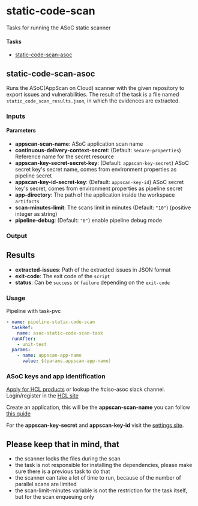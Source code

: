 # static-code-scan
Tasks for running the ASoC static scanner

#### Tasks
- [static-code-scan-asoc](#static-code-scan-asoc)

## static-code-scan-asoc
Runs the ASoC(AppScan on Cloud) scanner with the given repository to export issues and vulnerabilities.
The result of the task is a file named `static_code_scan_results.json`, in which the evidences are extracted.


### Inputs

#### Parameters
 - **appscan-scan-name**: ASoC application scan name
 - **continuous-delivery-context-secret**: (Default: `secure-properties`) Reference name for the secret resource
 - **appscan-key-secret-secret-key**: (Default: `appscan-key-secret`) ASoC secret key's secret name, comes from environment properties as pipeline secret
 - **appscan-key-id-secret-key**: (Default: `appscan-key-id`) ASoC secret key's secret, comes from environment properties as pipeline secret
 - **app-directory**: The path of the application inside the workspace `artifacts`
 - **scan-minutes-limit**: The scans limit in minutes (Default: `"10"`) (positive integer as string)
 - **pipeline-debug**: (Default: `"0"`) enable pipeline debug mode


### Output

## Results

 - **extracted-issues**: Path of the extracted issues in JSON format
 - **exit-code**: The exit code of the `script`
 - **status**: Can be `success` or `failure` depending on the `exit-code`


### Usage
Pipeline with task-pvc

```yaml
- name: pipeline-static-code-scan
  taskRef:
    name: asoc-static-code-scan-task
  runAfter:
    - unit-test
  params:
    - name: appscan-app-name
      value: $(params.appscan-app-name)
```

### ASoC keys and app identification

[Apply for HCL products](https://ibm.biz/ASoC_Onboarding) or lookup the #ciso-asoc slack channel.
Login/register in the [HCL site](https://cloud.appscan.com/AsoCUI/serviceui/login)

Create an application, this will be the **appscan-scan-name** you can follow [this guide](https://help.hcltechsw.com/appscan/ASoC/ASoC_Workflow.html)

For the **appscan-key-secret** and **appscan-key-id** visit the [settings site](https://cloud.appscan.com/AsoCUI/serviceui/main/admin/apiKey).


## Please keep that in mind, that
  - the scanner locks the files during the scan
  - the task is not responsible for installing the dependencies, please make sure there is a previous task to do that
  - the scanner can take a lot of time to run, because of the number of parallel scans are limited
  - the scan-limit-minutes variable is not the restriction for the task itself, but for the scan enqueuing only
